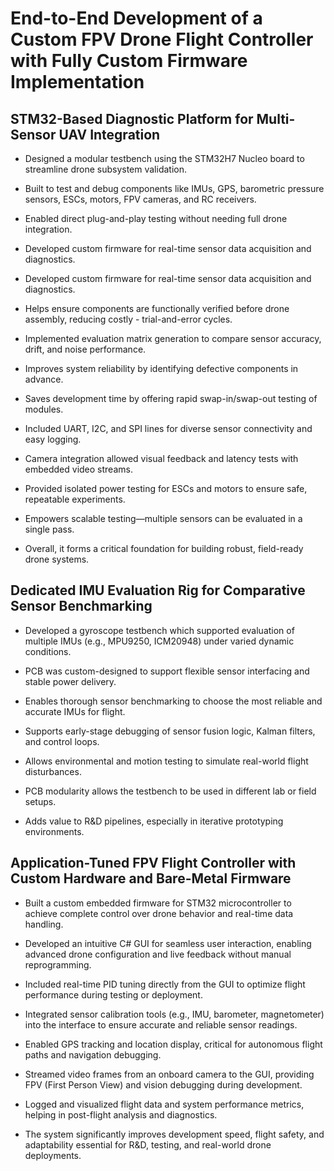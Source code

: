 # End-to-End Development of a Custom FPV Drone Flight Controller with Fully Custom Firmware Implementation

## STM32-Based Diagnostic Platform for Multi-Sensor UAV Integration 
- Designed a modular testbench using the STM32H7 Nucleo board to streamline drone subsystem validation.

- Built to test and debug components like IMUs, GPS, barometric pressure sensors, ESCs, motors, FPV cameras, and RC receivers.

- Enabled direct plug-and-play testing without needing full drone integration.

- Developed custom firmware for real-time sensor data acquisition and diagnostics.

- Developed custom firmware for real-time sensor data acquisition and diagnostics.

- Helps ensure components are functionally verified before drone assembly, reducing costly - trial-and-error cycles.

- Implemented evaluation matrix generation to compare sensor accuracy, drift, and noise performance.

- Improves system reliability by identifying defective components in advance.

- Saves development time by offering rapid swap-in/swap-out testing of modules.

- Included UART, I2C, and SPI lines for diverse sensor connectivity and easy logging.

- Camera integration allowed visual feedback and latency tests with embedded video streams.

- Provided isolated power testing for ESCs and motors to ensure safe, repeatable experiments.

- Empowers scalable testing—multiple sensors can be evaluated in a single pass.

- Overall, it forms a critical foundation for building robust, field-ready drone systems.


## Dedicated IMU Evaluation Rig for Comparative Sensor Benchmarking

- Developed a gyroscope testbench which supported evaluation of multiple IMUs (e.g., MPU9250, ICM20948) under varied dynamic conditions.

- PCB was custom-designed to support flexible sensor interfacing and stable power delivery.

- Enables thorough sensor benchmarking to choose the most reliable and accurate IMUs for flight.

- Supports early-stage debugging of sensor fusion logic, Kalman filters, and control loops.

- Allows environmental and motion testing to simulate real-world flight disturbances.

- PCB modularity allows the testbench to be used in different lab or field setups.

- Adds value to R&D pipelines, especially in iterative prototyping environments.



## Application-Tuned FPV Flight Controller with Custom Hardware and Bare-Metal Firmware

- Built a custom embedded firmware for STM32 microcontroller to achieve complete control over drone behavior and real-time data handling.

- Developed an intuitive C# GUI for seamless user interaction, enabling advanced drone configuration and live feedback without manual reprogramming.

- Included real-time PID tuning directly from the GUI to optimize flight performance during testing or deployment.

- Integrated sensor calibration tools (e.g., IMU, barometer, magnetometer) into the interface to ensure accurate and reliable sensor readings.

- Enabled GPS tracking and location display, critical for autonomous flight paths and navigation debugging.

- Streamed video frames from an onboard camera to the GUI, providing FPV (First Person View) and vision debugging during development.

- Logged and visualized flight data and system performance metrics, helping in post-flight analysis and diagnostics.

- The system significantly improves development speed, flight safety, and adaptability essential for R&D, testing, and real-world drone deployments.